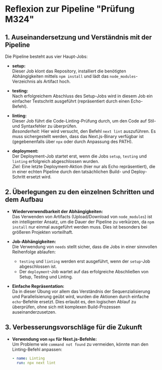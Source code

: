 # Reflexion zur Pipeline "Prüfung M324"

## 1. Auseinandersetzung und Verständnis mit der Pipeline

Die Pipeline besteht aus vier Haupt-Jobs:

- **setup:**  
  Dieser Job klont das Repository, installiert die benötigten Abhängigkeiten mittels `npm install` und lädt das `node_modules`-Verzeichnis als Artifact hoch.

- **testing:**  
  Nach erfolgreichem Abschluss des Setup-Jobs wird in diesem Job ein einfacher Testschritt ausgeführt (repräsentiert durch einen Echo-Befehl).  

- **linting:**  
  Dieser Job führt die Code-Linting-Prüfung durch, um den Code auf Stil- und Syntaxfehler zu überprüfen.  
  *Besonderheit:* Hier wird versucht, den Befehl `next lint` auszuführen. Es muss sichergestellt werden, dass das Next.js-Binary verfügbar ist (gegebenenfalls über `npx` oder durch Anpassung des PATH).

- **deployment:**  
  Der Deployment-Job startet erst, wenn die Jobs `setup`, `testing` und `linting` erfolgreich abgeschlossen wurden.  
  *Ziel:* Eine letzte Deployment-Aktion (hier nur als Echo repräsentiert), die in einer echten Pipeline durch den tatsächlichen Build- und Deploy-Schritt ersetzt wird.

## 2. Überlegungen zu den einzelnen Schritten und dem Aufbau

- **Wiederverwendbarkeit der Abhängigkeiten:**  
  Das Verwenden von Artifacts (Upload/Download von `node_modules`) ist ein intelligenter Ansatz, um die Dauer der Pipeline zu verkürzen, da `npm install` nur einmal ausgeführt werden muss. Dies ist besonders bei größeren Projekten vorteilhaft.

- **Job-Abhängigkeiten:**  
  Die Verwendung von `needs` stellt sicher, dass die Jobs in einer sinnvollen Reihenfolge ablaufen:
  - `testing` und `linting` werden erst ausgeführt, wenn der `setup`-Job abgeschlossen ist.
  - Der `deployment`-Job wartet auf das erfolgreiche Abschließen von Setup, Testing und Linting.
  
- **Einfache Repräsentation:**  
  Da in dieser Übung vor allem das Verständnis der Sequenzialisierung und Parallelisierung geübt wird, wurden die Aktionen durch einfache `echo`-Befehle ersetzt. Dies erlaubt es, den logischen Ablauf zu überprüfen, ohne sich mit komplexen Build-Prozessen auseinanderzusetzen.

## 3. Verbesserungsvorschläge für die Zukunft

- **Verwendung von `npx` für Next.js-Befehle:**  
  Um Probleme wie `command not found` zu vermeiden, könnte man den Linting-Befehl anpassen:
  ```yaml
  - name: Linting
    run: npx next lint
